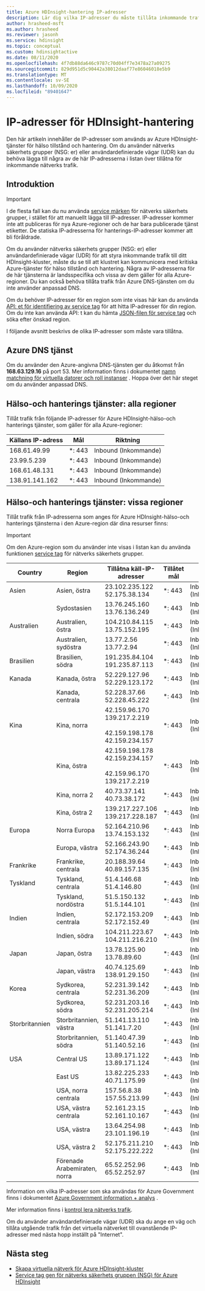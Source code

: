 ```yaml
---
title: Azure HDInsight-hantering IP-adresser
description: Lär dig vilka IP-adresser du måste tillåta inkommande trafik från, för att kunna konfigurera nätverks säkerhets grupper och användardefinierade vägar för virtuella nätverk med Azure HDInsight.
author: hrasheed-msft
ms.author: hrasheed
ms.reviewer: jasonh
ms.service: hdinsight
ms.topic: conceptual
ms.custom: hdinsightactive
ms.date: 08/11/2020
ms.openlocfilehash: 4f7db88da646c9787c70d04ff7e3478a27a09275
ms.sourcegitcommit: 829d951d5c90442a38012daaf77e86046018e5b9
ms.translationtype: MT
ms.contentlocale: sv-SE
ms.lasthandoff: 10/09/2020
ms.locfileid: "89401647"
---
```

# <a name="hdinsight-management-ip-addresses"></a>IP-adresser för HDInsight-hantering

Den här artikeln innehåller de IP-adresser som används av Azure HDInsight-tjänster för hälso tillstånd och hantering. Om du använder nätverks säkerhets grupper (NSG: er) eller användardefinierade vägar (UDR) kan du behöva lägga till några av de här IP-adresserna i listan över tillåtna för inkommande nätverks trafik.

## <a name="introduction"></a>Introduktion
 
> [!Important]
> I de flesta fall kan du nu använda [service märken](hdinsight-service-tags.md) för nätverks säkerhets grupper, i stället för att manuellt lägga till IP-adresser. IP-adresser kommer inte att publiceras för nya Azure-regioner och de har bara publicerade tjänst etiketter. De statiska IP-adresserna för hanterings-IP-adresser kommer att bli föråldrade.

Om du använder nätverks säkerhets grupper (NSG: er) eller användardefinierade vägar (UDR) för att styra inkommande trafik till ditt HDInsight-kluster, måste du se till att klustret kan kommunicera med kritiska Azure-tjänster för hälso tillstånd och hantering.  Några av IP-adresserna för de här tjänsterna är landsspecifika och vissa av dem gäller för alla Azure-regioner. Du kan också behöva tillåta trafik från Azure DNS-tjänsten om du inte använder anpassad DNS.

Om du behöver IP-adresser för en region som inte visas här kan du använda [API: et för identifiering av service tag](../virtual-network/service-tags-overview.md#use-the-service-tag-discovery-api-public-preview) för att hitta IP-adresser för din region. Om du inte kan använda API: t kan du hämta [JSON-filen för service tag](../virtual-network/service-tags-overview.md#discover-service-tags-by-using-downloadable-json-files) och söka efter önskad region.

I följande avsnitt beskrivs de olika IP-adresser som måste vara tillåtna.

## <a name="azure-dns-service"></a>Azure DNS tjänst

Om du använder den Azure-angivna DNS-tjänsten ger du åtkomst från __168.63.129.16__ på port 53. Mer information finns i dokumentet [namn matchning för virtuella datorer och roll instanser](../virtual-network/virtual-networks-name-resolution-for-vms-and-role-instances.md) . Hoppa över det här steget om du använder anpassad DNS.

## <a name="health-and-management-services-all-regions"></a>Hälso-och hanterings tjänster: alla regioner

Tillåt trafik från följande IP-adresser för Azure HDInsight-hälso-och hanterings tjänster, som gäller för alla Azure-regioner:

| Källans IP-adress | Mål  | Riktning |
| ---- | ----- | ----- |
| 168.61.49.99 | \*: 443 | Inbound (Inkommande) |
| 23.99.5.239 | \*: 443 | Inbound (Inkommande) |
| 168.61.48.131 | \*: 443 | Inbound (Inkommande) |
| 138.91.141.162 | \*: 443 | Inbound (Inkommande) |

## <a name="health-and-management-services-specific-regions"></a>Hälso-och hanterings tjänster: vissa regioner

Tillåt trafik från IP-adresserna som anges för Azure HDInsight-hälso-och hanterings tjänsterna i den Azure-region där dina resurser finns:

> [!IMPORTANT]  
> Om den Azure-region som du använder inte visas i listan kan du använda funktionen [service tag](hdinsight-service-tags.md) för nätverks säkerhets grupper.

| Country | Region | Tillåtna käll-IP-adresser | Tillåtet mål | Riktning |
| ---- | ---- | ---- | ---- | ----- |
| Asien | Asien, östra | 23.102.235.122</br>52.175.38.134 | \*: 443 | Inbound (Inkommande) |
| &nbsp; | Sydostasien | 13.76.245.160</br>13.76.136.249 | \*: 443 | Inbound (Inkommande) |
| Australien | Australien, östra | 104.210.84.115</br>13.75.152.195 | \*: 443 | Inbound (Inkommande) |
| &nbsp; | Australien, sydöstra | 13.77.2.56</br>13.77.2.94 | \*: 443 | Inbound (Inkommande) |
| Brasilien | Brasilien, södra | 191.235.84.104</br>191.235.87.113 | \*: 443 | Inbound (Inkommande) |
| Kanada | Kanada, östra | 52.229.127.96</br>52.229.123.172 | \*: 443 | Inbound (Inkommande) |
| &nbsp; | Kanada, centrala | 52.228.37.66</br>52.228.45.222 |\*: 443 | Inbound (Inkommande) |
| Kina | Kina, norra | 42.159.96.170</br>139.217.2.219</br></br>42.159.198.178</br>42.159.234.157 | \*: 443 | Inbound (Inkommande) |
| &nbsp; | Kina, östra | 42.159.198.178</br>42.159.234.157</br></br>42.159.96.170</br>139.217.2.219 | \*: 443 | Inbound (Inkommande) |
| &nbsp; | Kina, norra 2 | 40.73.37.141</br>40.73.38.172 | \*: 443 | Inbound (Inkommande) |
| &nbsp; | Kina, östra 2 | 139.217.227.106</br>139.217.228.187 | \*: 443 | Inbound (Inkommande) |
| Europa | Norra Europa | 52.164.210.96</br>13.74.153.132 | \*: 443 | Inbound (Inkommande) |
| &nbsp; | Europa, västra| 52.166.243.90</br>52.174.36.244 | \*: 443 | Inbound (Inkommande) |
| Frankrike | Frankrike, centrala| 20.188.39.64</br>40.89.157.135 | \*: 443 | Inbound (Inkommande) |
| Tyskland | Tyskland, centrala | 51.4.146.68</br>51.4.146.80 | \*: 443 | Inbound (Inkommande) |
| &nbsp; | Tyskland, nordöstra | 51.5.150.132</br>51.5.144.101 | \*: 443 | Inbound (Inkommande) |
| Indien | Indien, centrala | 52.172.153.209</br>52.172.152.49 | \*: 443 | Inbound (Inkommande) |
| &nbsp; | Indien, södra | 104.211.223.67<br/>104.211.216.210 | \*: 443 | Inbound (Inkommande) |
| Japan | Japan, östra | 13.78.125.90</br>13.78.89.60 | \*: 443 | Inbound (Inkommande) |
| &nbsp; | Japan, västra | 40.74.125.69</br>138.91.29.150 | \*: 443 | Inbound (Inkommande) |
| Korea | Sydkorea, centrala | 52.231.39.142</br>52.231.36.209 | \*: 443 | Inbound (Inkommande) |
| &nbsp; | Sydkorea, södra | 52.231.203.16</br>52.231.205.214 | \*: 443 | Inbound (Inkommande)
| Storbritannien | Storbritannien, västra | 51.141.13.110</br>51.141.7.20 | \*: 443 | Inbound (Inkommande) |
| &nbsp; | Storbritannien, södra | 51.140.47.39</br>51.140.52.16 | \*: 443 | Inbound (Inkommande) |
| USA | Central US | 13.89.171.122</br>13.89.171.124 | \*: 443 | Inbound (Inkommande) |
| &nbsp; | East US | 13.82.225.233</br>40.71.175.99 | \*: 443 | Inbound (Inkommande) |
| &nbsp; | USA, norra centrala | 157.56.8.38</br>157.55.213.99 | \*: 443 | Inbound (Inkommande) |
| &nbsp; | USA, västra centrala | 52.161.23.15</br>52.161.10.167 | \*: 443 | Inbound (Inkommande) |
| &nbsp; | USA, västra | 13.64.254.98</br>23.101.196.19 | \*: 443 | Inbound (Inkommande) |
| &nbsp; | USA, västra 2 | 52.175.211.210</br>52.175.222.222 | \*: 443 | Inbound (Inkommande) |
| &nbsp; | Förenade Arabemiraten, norra | 65.52.252.96</br>65.52.252.97 | \*: 443 | Inbound (Inkommande) |

Information om vilka IP-adresser som ska användas för Azure Government finns i dokumentet [Azure Government information + analys](https://docs.microsoft.com/azure/azure-government/documentation-government-services-intelligenceandanalytics) .

Mer information finns i [kontrol lera nätverks trafik](./control-network-traffic.md).

Om du använder användardefinierade vägar (UDR) ska du ange en väg och tillåta utgående trafik från det virtuella nätverket till ovanstående IP-adresser med nästa hopp inställt på "Internet".

## <a name="next-steps"></a>Nästa steg

* [Skapa virtuella nätverk för Azure HDInsight-kluster](hdinsight-create-virtual-network.md)
* [Service tag gen för nätverks säkerhets gruppen (NSG) för Azure HDInsight](hdinsight-service-tags.md)
